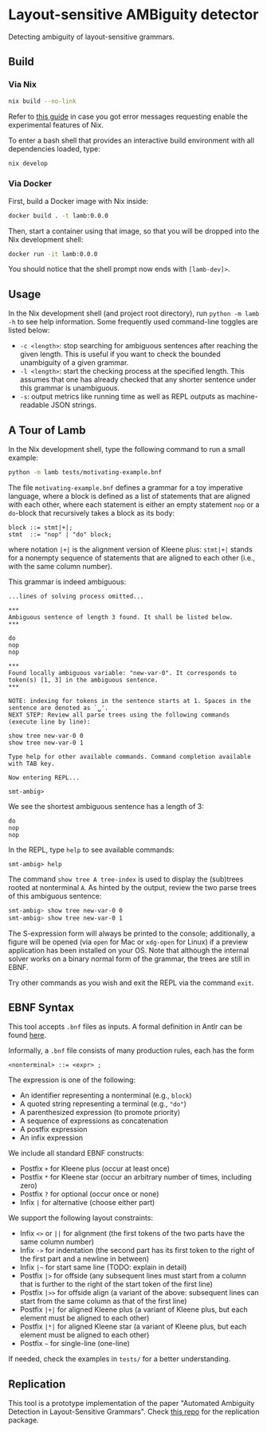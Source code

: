 # Layout-sensitive AMBiguity detector

Detecting ambiguity of layout-sensitive grammars.

## Build

### Via Nix

```bash
nix build --no-link
```

Refer to [this guide](https://nixos.wiki/wiki/Flakes#Enable_flakes) in case you got error messages requesting enable the experimental features of Nix.

To enter a bash shell that provides an interactive build environment with all dependencies loaded, type:

```bash
nix develop
```

### Via Docker

First, build a Docker image with Nix inside:

```bash
docker build . -t lamb:0.0.0
```

Then, start a container using that image, so that you will be dropped into the Nix development shell:

```bash
docker run -it lamb:0.0.0
```

You should notice that the shell prompt now ends with `[lamb-dev]>`.

## Usage

In the Nix development shell (and project root directory), run `python -m lamb -h` to see help information. Some frequently used command-line toggles are listed below:

- `-c <length>`: stop searching for ambiguous sentences after reaching the given length. This is useful if you want to check the bounded unambiguity of a given grammar.
- `-l <length>`: start the checking process at the specified length. This assumes that one has already checked that any shorter sentence under this grammar is unambiguous.
- `-s`: output metrics like running time as well as REPL outputs as machine-readable JSON strings.

## A Tour of Lamb

In the Nix development shell, type the following command to run a small example:

```bash
python -m lamb tests/motivating-example.bnf
```

The file `motivating-example.bnf` defines a grammar for a toy imperative language, where a block is defined as a list of statements that are aligned with each other, where each statement is either an empty statement `nop` or a `do`-block that recursively takes a block as its body:

```
block ::= stmt|+|;
stmt  ::= "nop" | "do" block;
```

where notation `|+|` is the alignment version of Kleene plus: `stmt|+|` stands for a nonempty sequence of statements that are aligned to each other (i.e., with the same column number).

This grammar is indeed ambiguous:

```
...lines of solving process omitted...

***
Ambiguous sentence of length 3 found. It shall be listed below.
***

do
nop
nop

***
Found locally ambiguous variable: "new-var-0". It corresponds to token(s) [1, 3] in the ambiguous sentence.
***

NOTE: indexing for tokens in the sentence starts at 1. Spaces in the sentence are denoted as `␣'.
NEXT STEP: Review all parse trees using the following commands (execute line by line):

show tree new-var-0 0
show tree new-var-0 1

Type help for other available commands. Command completion available with TAB key.

Now entering REPL...

smt-ambig>
```

We see the shortest ambiguous sentence has a length of 3:

```
do
nop
nop
```

In the REPL, type `help` to see available commands:

```
smt-ambig> help
```

The command `show tree A tree-index` is used to display the (sub)trees rooted at nonterminal `A`. As hinted by the output, review the two parse trees of this ambiguous sentence:

```bash
smt-ambig> show tree new-var-0 0
smt-ambig> show tree new-var-0 1
```

The S-expression form will always be printed to the console; additionally, a figure will be opened (via `open` for Mac or `xdg-open` for Linux) if a preview application has been installed on your OS. Note that although the internal solver works on a binary normal form of the grammar, the trees are still in EBNF.

Try other commands as you wish and exit the REPL via the command `exit`.

## EBNF Syntax

This tool accepts `.bnf` files as inputs. A formal definition in Antlr can be found [here](lamb/ebnf/antlr/LayoutEBNF.g4).

Informally, a `.bnf` file consists of many production rules, each has the form

```
<nonterminal> ::= <expr> ;
```

The expression is one of the following:

- An identifier representing a nonterminal (e.g., `block`)
- A quoted string representing a terminal (e.g., `"do"`)
- A parenthesized expression (to promote priority)
- A sequence of expressions as concatenation
- A postfix expression
- An infix expression

We include all standard EBNF constructs:

- Postfix `+` for Kleene plus (occur at least once)
- Postfix `*` for Kleene star (occur an arbitrary number of times, including zero)
- Postfix `?` for optional (occur once or none)
- Infix `|` for alternative (choose either part)

We support the following layout constraints:

- Infix `<>` or `||` for alignment (the first tokens of the two parts have the same column number)
- Infix `->` for indentation (the second part has its first token to the right of the first part and a newline in between)
- Infix `|~` for start same line (TODO: explain in detail)
- Postfix `|>` for offside (any subsequent lines must start from a column that is further to the right of the start token of the first line)
- Postfix `|>>` for offside align (a variant of the above: subsequent lines can start from the same column as that of the first line)
- Postfix `|+|` for aligned Kleene plus (a variant of Kleene plus, but each element must be aligned to each other)
- Postfix `|*|` for aligned Kleene star (a variant of Kleene plus, but each element must be aligned to each other)
- Postfix `~` for single-line (one-line)

If needed, check the examples in `tests/` for a better understanding.

## Replication

This tool is a prototype implementation of the paper "Automated Ambiguity Detection in Layout-Sensitive Grammars". Check [this repo](https://github.com/lay-it-out/OOPSLA23-Artifact) for the replication package.
